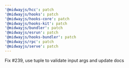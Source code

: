```yaml
---
'@midwayjs/hcc': patch
'@midwayjs/hooks': patch
'@midwayjs/hooks-core': patch
'@midwayjs/hooks-kit': patch
'@midwayjs/bundler': patch
'@midwayjs/esrun': patch
'@midwayjs/hooks-bundler': patch
'@midwayjs/rpc': patch
'@midwayjs/serve': patch
---
```


Fix #239, use tuple to validate input args and update docs
